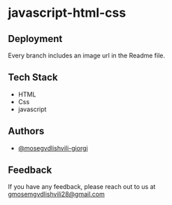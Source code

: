 # javascript-html-css


## Deployment

Every branch includes an image url in the Readme file.


## Tech Stack

- HTML 
- Css
- javascript



## Authors

- [@mosegvdlishvili-giorgi](https://github.com/gio-lix)

## Feedback

If you have any feedback, please reach out to us at gmosemgvdlishvili28@gmail.com
